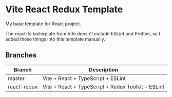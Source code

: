 # Vite React Redux Template

My base template for React project.

The react-ts boilerplate from Vite doesn't include ESLint and Prettier, so I added those things into this template manually.

## Branches

| Branch      | Description                                        |
| ----------- | -------------------------------------------------- |
| master      | Vite + React + TypeScript + ESLint                 |
| react-redux | Vite + React + TypeScript + Redux Toolkit + ESLint |
